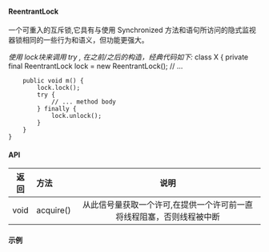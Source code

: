 #### ReentrantLock
一个可重入的互斥锁,它具有与使用 Synchronized 方法和语句所访问的隐式监视器锁相同的一些行为和语义，但功能更强大。

_使用 lock块来调用 try , 在之前/之后的构造，经典代码如下:_
    class X {
        private final ReentrantLock lock = new ReentrantLock();
        // ...
        
        public void m() {
            lock.lock();
            try {
                // ... method body
            } finally {
                lock.unlock();
            }
        }
    }

#### API
| 返回 | 方法 | 说明 |
|---|:---|:---:|
| void | acquire() |从此信号量获取一个许可,在提供一个许可前一直将线程阻塞，否则线程被中断 |


#### 示例
